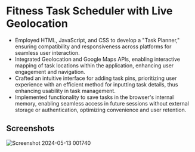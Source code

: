 # Fitness Task Scheduler with Live Geolocation

- Employed HTML, JavaScript, and CSS to develop a "Task Planner," ensuring compatibility and responsiveness across platforms for seamless user interaction.
- Integrated Geolocation and Google Maps APIs, enabling interactive mapping of task locations within the application, enhancing user engagement and navigation.
- Crafted an intuitive interface for adding task pins, prioritizing user experience with an efficient method for inputting task details, thus enhancing usability in task management.
- Implemented functionality to save tasks in the browser's internal memory, enabling seamless access in future sessions without external storage or authentication, optimizing convenience and user retention.

## Screenshots

![Screenshot 2024-05-13 001740](https://github.com/abd4u/fitness/assets/109159143/70171c49-ee2a-4521-9490-c8acf6ebb834)
